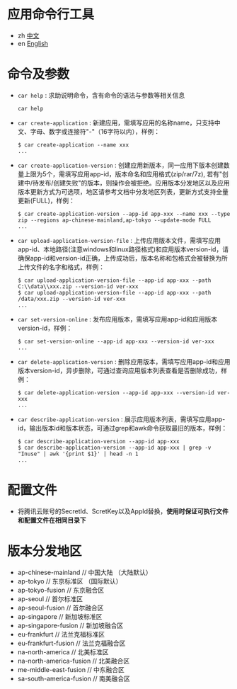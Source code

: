 # 应用命令行工具

- zh [中文](README.md)
- en [English](README.en.md)

# 命令及参数

- `car help` : 求助说明命令，含有命令的语法与参数等相关信息

      car help

- `car create-application` : 新建应用，需填写应用的名称name，只支持中文、字母、数字或连接符"-"（16字符以内），样例：

      $ car create-application --name xxx
      ...

- `car create-application-version` : 创建应用新版本，同一应用下版本创建数量上限为5个，需填写应用app-id，版本命名和应用格式(zip/rar/7z), 若有"创建中/待发布/创建失败"的版本，则操作会被拒绝。应用版本分发地区以及应用版本更新方式为可选项，地区请参考文档中分发地区列表，更新方式支持全量更新(FULL)，样例：

      $ car create-application-version --app-id app-xxx --name xxx --type zip --regions ap-chinese-mainland,ap-tokyo --update-mode FULL
      ...

- `car upload-application-version-file` : 上传应用版本文件，需填写应用app-id、本地路径(注意windows和linux路径格式)和应用版本version-id，请确保app-id和version-id正确，上传成功后，版本名称和包格式会被替换为所上传文件的名字和格式，样例：

      $ car upload-application-version-file --app-id app-xxx --path C:\\data\\xxx.zip --version-id ver-xxx
      $ car upload-application-version-file --app-id app-xxx --path /data/xxx.zip --version-id ver-xxx
      ...

- `car set-version-online` : 发布应用版本，需填写应用app-id和应用版本version-id，样例：

      $ car set-version-online --app-id app-xxx --version-id ver-xxx
      ...

- `car delete-application-version` : 删除应用版本，需填写应用app-id和应用版本version-id，异步删除，可通过查询应用版本列表查看是否删除成功，样例：

      $ car delete-application-version --app-id app-xxx --version-id ver-xxx
      ...

- `car describe-application-version` : 展示应用版本列表，需填写应用app-id，输出版本id和版本状态，可通过grep和awk命令获取最旧的版本，样例：

      $ car describe-application-version --app-id app-xxx
      $ car describe-application-version --app-id app-xxx | grep -v "Inuse" | awk '{print $1}' | head -n 1
      ...

# 配置文件

- 将腾讯云账号的SecretId、ScretKey以及AppId替换，**使用时保证可执行文件和配置文件在相同目录下**

# 版本分发地区
- ap-chinese-mainland     // 中国大陆 （大陆默认）
- ap-tokyo                // 东京标准区 （国际默认）
- ap-tokyo-fusion         // 东京融合区
- ap-seoul                // 首尔标准区
- ap-seoul-fusion         // 首尔融合区
- ap-singapore            // 新加坡标准区
- ap-singapore-fusion     // 新加坡融合区
- eu-frankfurt            // 法兰克福标准区
- eu-frankfurt-fusion     // 法兰克福融合区
- na-north-america        // 北美标准区
- na-north-america-fusion // 北美融合区
- me-middle-east-fusion   // 中东融合区
- sa-south-america-fusion // 南美融合区